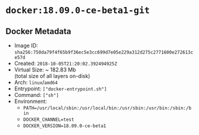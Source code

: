 # `docker:18.09.0-ce-beta1-git`

## Docker Metadata

- Image ID: `sha256:750da79f4f65b9f36ec5e3cc699d7e05e229a312d275c2771600e272613ce57d`
- Created: `2018-10-05T21:20:02.392494925Z`
- Virtual Size: ~ 182.83 Mb  
  (total size of all layers on-disk)
- Arch: `linux`/`amd64`
- Entrypoint: `["docker-entrypoint.sh"]`
- Command: `["sh"]`
- Environment:
  - `PATH=/usr/local/sbin:/usr/local/bin:/usr/sbin:/usr/bin:/sbin:/bin`
  - `DOCKER_CHANNEL=test`
  - `DOCKER_VERSION=18.09.0-ce-beta1`
